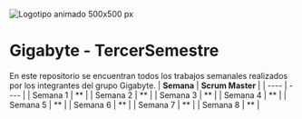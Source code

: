 
![Logotipo animado 500x500 px ](https://user-images.githubusercontent.com/89102749/235005691-15180c33-9a94-4912-a999-55b5bc0ed8ad.jpeg)


# Gigabyte - TercerSemestre
En este repositorio se encuentran todos los trabajos semanales realizados por los integrantes del grupo Gigabyte.
| **Semana** | **Scrum Master** |
| ---- | ---- |
| Semana 1 | ** |
| Semana 2 | ** |
| Semana 3 | ** |
| Semana 4 | ** |
| Semana 5 | ** |
| Semana 6 | ** |
| Semana 7 | ** |
| Semana 8 | ** |
